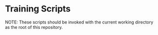 # Training Scripts

NOTE: These scripts should be invoked with the current working directory as the root of this repository.
